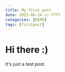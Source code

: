 ```yaml
---
title: My first post
date: 2025-06-24 +/-TTTT
categories: [DEMO]
tags: [firstpost]
---
```


# Hi there :)

It's just a test post.
